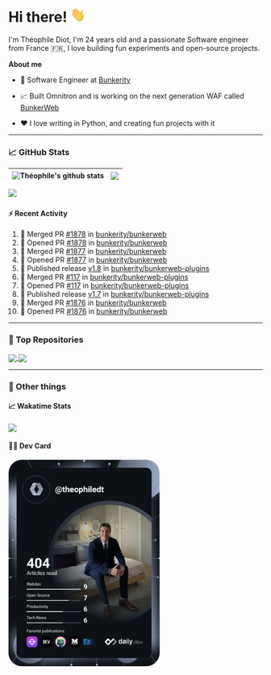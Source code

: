 # Hi there! <img src="./wave.gif" width="30px" height="30px" />

I'm Théophile Diot, I'm 24 years old and a passionate Software engineer from France 🇫🇷, I love building fun experiments and open-source projects.

**About me**

- 💼 Software Engineer at [Bunkerity](https://www.bunkerity.com/)

- 📈 Built Omnitron and is working on the next generation WAF called [BunkerWeb](https://www.bunkerweb.io)

- ❤️ I love writing in Python, and creating fun projects with it

---

### 📈 GitHub Stats

| <img align="center" src="https://github-readme-stats.vercel.app/api?username=TheophileDiot&show_icons=true&include_all_commits=true&theme=algolia&hide_border=true&rank_icon=github" alt="Théophile's github stats" /> | <img align="center" src="https://github-readme-stats.vercel.app/api/top-langs/?username=TheophileDiot&layout=compact&theme=algolia&hide_border=true" /> |
| ---------------------------------------------------------------------------------------------------------------------------------------------------------------------------------------------------------------------- | ------------------------------------------------------------------------------------------------------------------------------------------------------- |

![](https://github-readme-activity-graph.vercel.app/graph?username=TheophileDiot&theme=tokyo-night)

#### :zap: Recent Activity

<!--START_SECTION:activity-->
1. 🎉 Merged PR [#1878](https://github.com/bunkerity/bunkerweb/pull/1878) in [bunkerity/bunkerweb](https://github.com/bunkerity/bunkerweb)
2. 💪 Opened PR [#1878](https://github.com/bunkerity/bunkerweb/pull/1878) in [bunkerity/bunkerweb](https://github.com/bunkerity/bunkerweb)
3. 🎉 Merged PR [#1877](https://github.com/bunkerity/bunkerweb/pull/1877) in [bunkerity/bunkerweb](https://github.com/bunkerity/bunkerweb)
4. 💪 Opened PR [#1877](https://github.com/bunkerity/bunkerweb/pull/1877) in [bunkerity/bunkerweb](https://github.com/bunkerity/bunkerweb)
5. 🚀 Published release [v1.8](https://github.com/bunkerity/bunkerweb-plugins/releases/tag/v1.8) in [bunkerity/bunkerweb-plugins](https://github.com/bunkerity/bunkerweb-plugins)
6. 🎉 Merged PR [#117](https://github.com/bunkerity/bunkerweb-plugins/pull/117) in [bunkerity/bunkerweb-plugins](https://github.com/bunkerity/bunkerweb-plugins)
7. 💪 Opened PR [#117](https://github.com/bunkerity/bunkerweb-plugins/pull/117) in [bunkerity/bunkerweb-plugins](https://github.com/bunkerity/bunkerweb-plugins)
8. 🚀 Published release [v1.7](https://github.com/bunkerity/bunkerweb-plugins/releases/tag/v1.7) in [bunkerity/bunkerweb-plugins](https://github.com/bunkerity/bunkerweb-plugins)
9. 🎉 Merged PR [#1876](https://github.com/bunkerity/bunkerweb/pull/1876) in [bunkerity/bunkerweb](https://github.com/bunkerity/bunkerweb)
10. 💪 Opened PR [#1876](https://github.com/bunkerity/bunkerweb/pull/1876) in [bunkerity/bunkerweb](https://github.com/bunkerity/bunkerweb)
<!--END_SECTION:activity-->

---

### 🔧 Top Repositories

<a href="https://github.com/bunkerity/bunkerweb">
  <img align="center" src="https://github-readme-stats.vercel.app/api/pin/?username=Bunkerity&repo=bunkerweb&theme=algolia" />
</a>
<a href="https://github.com/TheophileDiot/Omnitron">
  <img align="center" src="https://github-readme-stats.vercel.app/api/pin/?username=TheophileDiot&repo=Omnitron&theme=algolia" />
</a>

---

### 🎉 Other things

#### 📈 Wakatime Stats

<a href="https://wakatime.com/@theophile_bunkerity">
  <img align="center" src="https://github-readme-stats.vercel.app/api/wakatime?username=3aa5ce41-c253-43d9-8441-a721e446a45f&layout=compact&theme=algolia" />
</a>

#### 👨‍💻 Dev Card

<a href="https://app.daily.dev/TheophileDt">
  <img src="./devcard.svg" width="300" alt="Théophile Diot's Dev Card"/>
</a>
